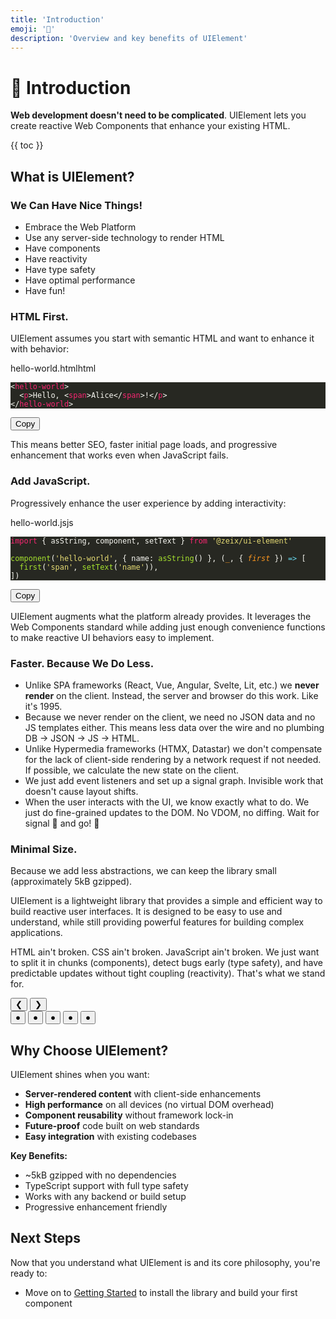 ```yaml
---
title: 'Introduction'
emoji: '📖'
description: 'Overview and key benefits of UIElement'
---
```


<section-hero>

# 📖 Introduction

<div>
  <p class="lead"><strong>Web development doesn't need to be complicated</strong>. UIElement lets you create reactive Web Components that enhance your existing HTML.</p>
  {{ toc }}
</div>
</section-hero>

<section class="breakout">

## What is UIElement?

<module-carousel>
  <div class="slides">
    <div id="slide1" role="tabpanel" aria-current="true" style="background: var(--color-purple-20);">
      <h3>We Can Have Nice Things!</h3>
      <div class="slide-content">
        <ul>
          <li>Embrace the Web Platform</li>
          <li>Use any server-side technology to render HTML</li>
          <li>Have components</li>
          <li>Have reactivity</li>
          <li>Have type safety</li>
          <li>Have optimal performance</li>
          <li>Have fun!</li>
        </ul>
      </div>
    </div>
    <div id="slide2" role="tabpanel" aria-current="false" style="background: var(--color-pink-20);">
      <h3>HTML First.</h3>
      <div class="slide-content">
        <p>UIElement assumes you start with semantic HTML and want to enhance it with behavior:</p>
        <module-codeblock language="html" copy-success="Copied!" copy-error="Error trying to copy to clipboard!">
         	<p class="meta"><span class="file">hello-world.html</span><span class="language">html</span></p>
<pre class="shiki monokai" style="background-color:#272822;color:#F8F8F2" tabindex="0"><code><span class="line"><span style="color:#F8F8F2">&#x3C;</span><span style="color:#F92672">hello-world</span><span style="color:#F8F8F2">></span></span>
<span class="line"><span style="color:#F8F8F2">  &#x3C;</span><span style="color:#F92672">p</span><span style="color:#F8F8F2">>Hello, &#x3C;</span><span style="color:#F92672">span</span><span style="color:#F8F8F2">>Alice&#x3C;/</span><span style="color:#F92672">span</span><span style="color:#F8F8F2">>!&#x3C;/</span><span style="color:#F92672">p</span><span style="color:#F8F8F2">></span></span>
<span class="line"><span style="color:#F8F8F2">&#x3C;/</span><span style="color:#F92672">hello-world</span><span style="color:#F8F8F2">></span></span></code></pre>
         	<basic-button class="copy">
        		<button type="button" class="secondary small">
         			<span class="label">Copy</span>
        		</button>
         	</basic-button>
        </module-codeblock>
        <p>This means better SEO, faster initial page loads, and progressive enhancement that works even when JavaScript fails.</p>
      </div>
    </div>
    <div id="slide3" role="tabpanel" aria-current="false" style="background: var(--color-orange-20);">
      <h3>Add JavaScript.</h3>
      <div class="slide-content">
        <p>Progressively enhance the user experience by adding interactivity:</p>
        <module-codeblock language="js" copy-success="Copied!" copy-error="Error trying to copy to clipboard!">
          <p class="meta"><span class="file">hello-world.js</span><span class="language">js</span></p>
<pre class="shiki monokai" style="background-color:#272822;color:#F8F8F2" tabindex="0"><code><span class="line"><span style="color:#F92672">import</span><span style="color:#F8F8F2"> { asString, component, setText } </span><span style="color:#F92672">from</span><span style="color:#E6DB74"> '@zeix/ui-element'</span></span>
<span class="line"></span>
<span class="line"><span style="color:#A6E22E">component</span><span style="color:#F8F8F2">(</span><span style="color:#E6DB74">'hello-world'</span><span style="color:#F8F8F2">, { name: </span><span style="color:#A6E22E">asString</span><span style="color:#F8F8F2">() }, (</span><span style="color:#FD971F;font-style:italic">_</span><span style="color:#F8F8F2">, { </span><span style="color:#FD971F;font-style:italic">first</span><span style="color:#F8F8F2"> }) </span><span style="color:#66D9EF;font-style:italic">=></span><span style="color:#F8F8F2"> [</span></span>
<span class="line"><span style="color:#A6E22E">  first</span><span style="color:#F8F8F2">(</span><span style="color:#E6DB74">'span'</span><span style="color:#F8F8F2">, </span><span style="color:#A6E22E">setText</span><span style="color:#F8F8F2">(</span><span style="color:#E6DB74">'name'</span><span style="color:#F8F8F2">)),</span></span>
<span class="line"><span style="color:#F8F8F2">])</span></span>
<span class="line"></span></code></pre>
         	<basic-button class="copy">
            <button type="button" class="secondary small">
              <span class="label">Copy</span>
            </button>
         	</basic-button>
        </module-codeblock>
        <p>UIElement augments what the platform already provides. It leverages the Web Components standard while adding just enough convenience functions to make reactive UI behaviors easy to implement.</p>
      </div>
    </div>
    <div id="slide4" role="tabpanel" aria-current="false" style="background: var(--color-green-20);">
      <h3>Faster. Because We Do Less.</h3>
      <div class="slide-content">
        <ul>
          <li>Unlike SPA frameworks (React, Vue, Angular, Svelte, Lit, etc.) we <strong>never render</strong> on the client. Instead, the server and browser do this work. Like it's 1995.</li>
          <li>Because we never render on the client, we need no JSON data and no JS templates either. This means less data over the wire and no plumbing DB → JSON → JS → HTML.</li>
          <li>Unlike Hypermedia frameworks (HTMX, Datastar) we don't compensate for the lack of client-side rendering  by a network request if not needed. If possible, we calculate the new state on the client.</li>
          <li>We just add event listeners and set up a signal graph. Invisible work that doesn't cause layout shifts.</li>
          <li>When the user interacts with the UI, we know exactly what to do. We just do fine-grained updates to the DOM. No VDOM, no diffing. Wait for signal 🚦 and go! 🏁</li>
        </ul>
      </div>
    </div>
    <div id="slide5" role="tabpanel" aria-current="false" style="background: var(--color-blue-20);">
      <h3>Minimal Size.</h3>
      <div class="slide-content">
        <p>Because we add less abstractions, we can keep the library small (approximately 5kB gzipped).</p>
        <p>UIElement is a lightweight library that provides a simple and efficient way to build reactive user interfaces. It is designed to be easy to use and understand, while still providing powerful features for building complex applications.</p>
        <p>HTML ain't broken. CSS ain't broken. JavaScript ain't broken. We just want to split it in chunks (components), detect bugs early (type safety), and have predictable updates without tight coupling (reactivity). That's what we stand for.</p>
      </div>
    </div>

  </div>
  <nav aria-label="Carousel Navigation">
    <button type="button" class="prev" aria-label="Previous">❮</button>
    <button type="button" class="next" aria-label="Next">❯</button>
    <div role="tablist">
      <button
        role="tab"
        aria-selected="true"
        aria-controls="slide1"
        aria-label="Slide 1"
        data-index="0"
        tabindex="0"
      >
        ●
      </button>
      <button
        role="tab"
        aria-current="false"
        aria-controls="slide2"
        aria-label="Slide 2"
        data-index="1"
        tabindex="-1"
      >
        ●
      </button>
      <button
        role="tab"
        aria-current="false"
        aria-controls="slide3"
        aria-label="Slide 3"
        data-index="2"
        tabindex="-1"
      >
        ●
      </button>
      <button
        role="tab"
        aria-current="false"
        aria-controls="slide4"
        aria-label="Slide 4"
        data-index="3"
        tabindex="-1"
      >
        ●
      </button>
      <button
        role="tab"
        aria-current="false"
        aria-controls="slide5"
        aria-label="Slide 5"
        data-index="4"
        tabindex="-1"
      >
        ●
      </button>
    </div>
  </nav>
</module-carousel>

</section>

<section>

## Why Choose UIElement?

UIElement shines when you want:

- **Server-rendered content** with client-side enhancements
- **High performance** on all devices (no virtual DOM overhead)
- **Component reusability** without framework lock-in
- **Future-proof** code built on web standards
- **Easy integration** with existing codebases

**Key Benefits:**

- ~5kB gzipped with no dependencies
- TypeScript support with full type safety
- Works with any backend or build setup
- Progressive enhancement friendly

</section>

<section>

## Next Steps

Now that you understand what UIElement is and its core philosophy, you're ready to:

- Move on to [Getting Started](getting-started.html) to install the library and build your first component

</section>
